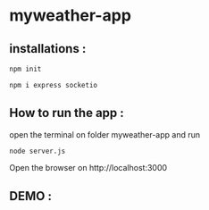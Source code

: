 # myweather-app
## installations : 
```bash
npm init

npm i express socketio

```

## How to run the app :

open the terminal on folder myweather-app and run

```bash
node server.js
```

Open the browser on http://localhost:3000

## DEMO :



